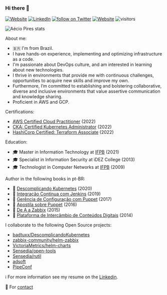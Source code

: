 ### Hi there 👋

<a href="http://aeciopires.com"><img alt="Website" src="https://img.shields.io/badge/website-aeciopires.com-orange?style=flat&logo=google-chrome"></a>
<a href="https://www.linkedin.com/in/aeciopires/"><img alt="LinkedIn" src="https://img.shields.io/badge/LinkedIn-AecioPires-blue?style=flat&logo=linkedin"></a>
<a href="https://twitter.com/intent/follow?screen_name=aeciopires">
        <img src="https://img.shields.io/twitter/follow/aeciopires?style=social&logo=twitter"
            alt="follow on Twitter"></a>
<a href="https://gist.github.com/aeciopires"><img alt="Website" src="https://img.shields.io/badge/website-gist-orange?style=flat&logo=google-chrome"></a>
![visitors](https://komarev.com/ghpvc/?username=aeciopires&color=blue)

![Aécio Pires stats](https://github-readme-stats.vercel.app/api?username=aeciopires&show_icons=true&theme=dracula&include_all_commits=true)

<!--
**aeciopires/aeciopires** is a ✨ _special_ ✨ repository because its `README.md` (this file) appears on your GitHub profile.
-->

About me:

- 🇧🇷 I'm from Brazil.
- I have hands-on experience, implementing and optimizing infrastructure as a code.
- I'm passionate about DevOps culture, and am interested in learning about new technologies.
- I thrive in environments that provide me with continuous challenges, opportunities to acquire new skills and improve my own. 
- Furthermore, I’m committed to establishing and bolstering collaborative, diverse and inclusive environments that value assertive communication and knowledge sharing.
- Proficient in AWS and GCP.

Certifications:

- [AWS Certified Cloud Practitioner](https://www.credly.com/badges/fa02cb3e-9b37-427f-a4f7-b67b08b2037c/public_url) (2022)
- [CKA: Certified Kubernetes Administrator](https://www.credly.com/badges/02357694-4e7e-4748-bfe6-c3ce241ea44c?source=linked_in_profile) (2022)
- [HashiCorp Certified: Terraform Associate](https://www.credly.com/badges/af08c778-58fe-403e-9bbf-619f42d6c0be/linked_in?t=riicos) (2022)

Education:

- 🎓 Master in Information Technology at [IFPB](https://www.ifpb.edu.br) (2021)
- 🎓 Specialist in Information Security at iDEZ College (2013)
- 🎓 Technologist in Computer Networks at [IFPB](https://www.ifpb.edu.br) (2009)

Author in the following books in pt-BR:

- 📖 [Descomplicando Kubernetes](https://livro.descomplicandokubernetes.com.br/pt/) (2020)
- 📖 [Integração Contínua com Jenkins](https://novatec.com.br/livros/jenkins) (2019)
- 📖 [Gerência de Configuração com Puppet](https://novatec.com.br/livros/puppet) (2017)
- 📖 [Apostila sobre Puppet](https://puppet-br.github.io/apostila-puppet) (2016)
- 📖 [De A a Zabbix](https://novatec.com.br/livros/zabbix) (2015)
- 📖 [Plataforma de Intercâmbio de Conteúdos Digitais](https://pt.scribd.com/doc/123206365/Plataforma-de-Intercambio-de-Conteudos-Digitais) (2014)

I collaborate to the following Open Source projects:

* [badtuxx/DescomplicandoKubernetes](https://github.com/badtuxx/DescomplicandoKubernetes)
* [zabbix-community/helm-zabbix](https://github.com/zabbix-community/helm-zabbix)
* [VictoriaMetrics/helm-charts](https://github.com/VictoriaMetrics/helm-charts)
* [Sensedia/open-tools](https://github.com/Sensedia/open-tools)
* [Sensedia/rutil](https://github.com/Sensedia/rutil)
* [adsoft](https://github.com/aeciopires/adsoft)
* [PipeConf](https://gitlab.com/aeciopires/pipeconf)

ℹ️ For more information see my resume on the [Linkedin](https://www.linkedin.com/in/aeciopires).

💬 For [contact](http://blog.aeciopires.com/contato)
